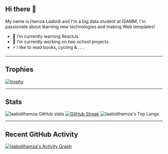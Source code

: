 
## Hi there 👋

My name is Hamza Laabidi and I'm a big data student at ISAMM, I'm passionate about learning new technologies and making Web templates!


- 🌱 I’m currently learning ReactJs.
- 🔭 I’m currently working on two school projects.
- ⚡ I like to read books, cycling & ... .

---------------------------------------------------------------------------------------------------------------
## Trophies

[![trophy](https://github-profile-trophy.vercel.app/?username=laabidihamza&theme=radical)](https://github.com/ryo-ma/github-profile-trophy)

---------------------------------------------------------------------------------------------------------------
## Stats

![laabidihamza GitHub stats](https://github-readme-stats.vercel.app/api?username=laabidihamza&show_icons=true&theme=radical) 
[![GitHub Streak](https://github-readme-streak-stats.herokuapp.com/?user=laabidihamza&theme=radical)](https://git.io/streak-stats) 
![laabidihamza's Top Langs](https://github-readme-stats.vercel.app/api/top-langs/?username=laabidihamza&layout=compact&theme=radical)

---------------------------------------------------------------------------------------------------------------
## Recent GitHub Activity
   <a href="https://github.com/laabidihamza"><img alt="laabidihamza's Activity Graph" src="https://github-readme-activity-graph.cyclic.app/graph?username=laabidihamza&custom_title=laabidihamza's%20Contribution%20Graph&theme=tokyonight" /></a>
   